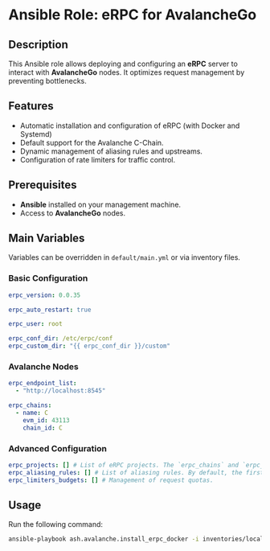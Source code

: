 # Ansible Role: eRPC for AvalancheGo

## Description

This Ansible role allows deploying and configuring an **eRPC** server to interact with **AvalancheGo** nodes. It optimizes request management by preventing bottlenecks.

## Features

- Automatic installation and configuration of eRPC (with Docker and Systemd)
- Default support for the Avalanche C-Chain.
- Dynamic management of aliasing rules and upstreams.
- Configuration of rate limiters for traffic control.

## Prerequisites

- **Ansible** installed on your management machine.
- Access to **AvalancheGo** nodes.

## Main Variables

Variables can be overridden in `default/main.yml` or via inventory files.

### **Basic Configuration**

```yaml
erpc_version: 0.0.35

erpc_auto_restart: true

erpc_user: root

erpc_conf_dir: /etc/erpc/conf
erpc_custom_dir: "{{ erpc_conf_dir }}/custom"
```

### **Avalanche Nodes**

```yaml
erpc_endpoint_list:
  - "http://localhost:8545"

erpc_chains:
  - name: C
    evm_id: 43113
    chain_id: C
```

### **Advanced Configuration**

```yaml
erpc_projects: [] # List of eRPC projects. The `erpc_chains` and `erpc_endpoint_list` variables will have no effect if this list is not empty.
erpc_aliasing_rules: [] # List of aliasing rules. By default, the first `erpc_chains` is accessible without a route.
erpc_limiters_budgets: [] # Management of request quotas.
```

## Usage

Run the following command:

```sh
ansible-playbook ash.avalanche.install_erpc_docker -i inventories/local
```
